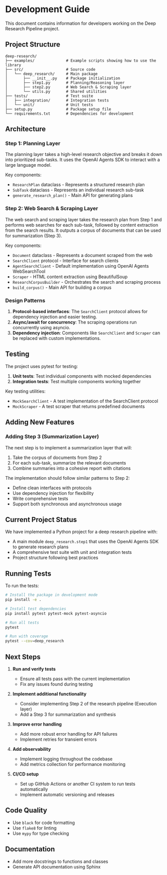 # Development Guide

This document contains information for developers working on the Deep Research Pipeline project.

## Project Structure

```
deep-research/
├── examples/              # Example scripts showing how to use the library
├── src/                   # Source code
│   └── deep_research/     # Main package
│       ├── __init__.py    # Package initialization
│       ├── step1.py       # Planning/Reasoning layer
│       ├── step2.py       # Web Search & Scraping layer 
│       └── utils.py       # Shared utilities
├── tests/                 # Test suite
│   ├── integration/       # Integration tests
│   └── unit/              # Unit tests
├── setup.py               # Package setup file
└── requirements.txt       # Dependencies for development
```

## Architecture

### Step 1: Planning Layer

The planning layer takes a high-level research objective and breaks it down into prioritized sub-tasks. It uses the OpenAI Agents SDK to interact with a large language model.

Key components:
- `ResearchPlan` dataclass - Represents a structured research plan
- `SubTask` dataclass - Represents an individual research sub-task
- `generate_research_plan()` - Main API for generating plans

### Step 2: Web Search & Scraping Layer

The web search and scraping layer takes the research plan from Step 1 and performs web searches for each sub-task, followed by content extraction from the search results. It outputs a corpus of documents that can be used for summarization (Step 3).

Key components:
- `Document` dataclass - Represents a document scraped from the web
- `SearchClient` protocol - Interface for search clients
- `AgentSearchClient` - Default implementation using OpenAI Agents WebSearchTool
- `Scraper` - HTML content extraction using BeautifulSoup
- `ResearchCorpusBuilder` - Orchestrates the search and scraping process
- `build_corpus()` - Main API for building a corpus

### Design Patterns

1. **Protocol-based interfaces**: The `SearchClient` protocol allows for dependency injection and easier testing.
2. **Async/await for concurrency**: The scraping operations run concurrently using asyncio.
3. **Dependency injection**: Components like `SearchClient` and `Scraper` can be replaced with custom implementations.

## Testing

The project uses pytest for testing:

1. **Unit tests**: Test individual components with mocked dependencies
2. **Integration tests**: Test multiple components working together

Key testing utilities:
- `MockSearchClient` - A test implementation of the SearchClient protocol
- `MockScraper` - A test scraper that returns predefined documents

## Adding New Features

### Adding Step 3 (Summarization Layer)

The next step is to implement a summarization layer that will:
1. Take the corpus of documents from Step 2
2. For each sub-task, summarize the relevant documents
3. Combine summaries into a cohesive report with citations

The implementation should follow similar patterns to Step 2:
- Define clean interfaces with protocols
- Use dependency injection for flexibility
- Write comprehensive tests
- Support both synchronous and asynchronous usage

## Current Project Status

We have implemented a Python project for a deep research pipeline with:

- A main module `deep_research.step1` that uses the OpenAI Agents SDK to generate research plans
- A comprehensive test suite with unit and integration tests
- Project structure following best practices

## Running Tests

To run the tests:

```bash
# Install the package in development mode
pip install -e .

# Install test dependencies
pip install pytest pytest-mock pytest-asyncio

# Run all tests
pytest

# Run with coverage
pytest --cov=deep_research
```

## Next Steps

1. **Run and verify tests**
   - Ensure all tests pass with the current implementation
   - Fix any issues found during testing

2. **Implement additional functionality**
   - Consider implementing Step 2 of the research pipeline (Execution layer)
   - Add a Step 3 for summarization and synthesis

3. **Improve error handling**
   - Add more robust error handling for API failures
   - Implement retries for transient errors

4. **Add observability**
   - Implement logging throughout the codebase
   - Add metrics collection for performance monitoring

5. **CI/CD setup**
   - Set up GitHub Actions or another CI system to run tests automatically
   - Implement automatic versioning and releases

## Code Quality

- Use `black` for code formatting
- Use `flake8` for linting
- Use `mypy` for type checking

## Documentation

- Add more docstrings to functions and classes
- Generate API documentation using Sphinx 